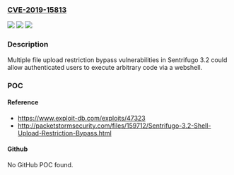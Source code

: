 ### [CVE-2019-15813](https://cve.mitre.org/cgi-bin/cvename.cgi?name=CVE-2019-15813)
![](https://img.shields.io/static/v1?label=Product&message=n%2Fa&color=blue)
![](https://img.shields.io/static/v1?label=Version&message=n%2Fa&color=blue)
![](https://img.shields.io/static/v1?label=Vulnerability&message=n%2Fa&color=brighgreen)

### Description

Multiple file upload restriction bypass vulnerabilities in Sentrifugo 3.2 could allow authenticated users to execute arbitrary code via a webshell.

### POC

#### Reference
- https://www.exploit-db.com/exploits/47323
- http://packetstormsecurity.com/files/159712/Sentrifugo-3.2-Shell-Upload-Restriction-Bypass.html

#### Github
No GitHub POC found.

